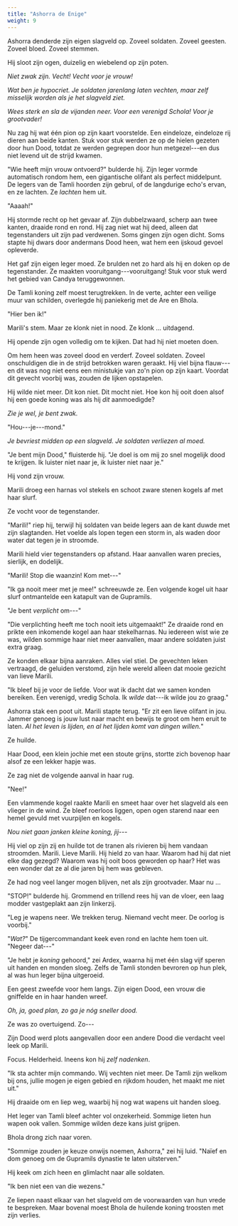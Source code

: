 ```yaml
---
title: "Ashorra de Enige"
weight: 9
---
```


Ashorra denderde zijn eigen slagveld op. Zoveel soldaten. Zoveel geesten. Zoveel bloed. Zoveel stemmen.

Hij sloot zijn ogen, duizelig en wiebelend op zijn poten.

_Niet zwak zijn. Vecht! Vecht voor je vrouw!_

_Wat ben je hypocriet. Je soldaten jarenlang laten vechten, maar zelf misselijk worden als je het slagveld ziet._

_Wees sterk en sla de vijanden neer. Voor een verenigd Schola! Voor je grootvader!_

Nu zag hij wat één pion op zijn kaart voorstelde. Een eindeloze, eindeloze rij dieren aan beide kanten. Stuk voor stuk werden ze op de hielen gezeten door hun Dood, totdat ze werden gegrepen door hun metgezel---en dus niet levend uit de strijd kwamen.

"Wie heeft mijn vrouw ontvoerd?" bulderde hij. Zijn leger vormde automatisch rondom hem, een gigantische olifant als perfect middelpunt. De legers van de Tamli hoorden zijn gebrul, of de langdurige echo's ervan, en ze lachten. Ze _lachten_ hem uit.

"Aaaah!"

Hij stormde recht op het gevaar af. Zijn dubbelzwaard, scherp aan twee kanten, draaide rond en rond. Hij zag niet wat hij deed, alleen dat tegenstanders uit zijn pad verdwenen. Soms gingen zijn ogen dicht. Soms stapte hij dwars door andermans Dood heen, wat hem een ijskoud gevoel opleverde.

Het gaf zijn eigen leger moed. Ze brulden net zo hard als hij en doken op de tegenstander. Ze maakten vooruitgang---vooruitgang! Stuk voor stuk werd het gebied van Candya teruggewonnen.

De Tamli koning zelf moest terugtrekken. In de verte, achter een veilige muur van schilden, overlegde hij paniekerig met de Are en Bhola.

"Hier ben ik!"

Marili's stem. Maar ze klonk niet in nood. Ze klonk ... uitdagend.

Hij opende zijn ogen volledig om te kijken. Dat had hij niet moeten doen.

Om hem heen was zoveel dood en verderf. Zoveel soldaten. Zoveel onschuldigen die in de strijd betrokken waren geraakt. Hij viel bijna flauw---en dit was nog niet eens een ministukje van zo'n pion op zijn kaart. Voordat dit gevecht voorbij was, zouden de lijken opstapelen.

Hij wilde niet meer. Dit kon niet. Dit mocht niet. Hoe kon hij ooit doen alsof hij een goede koning was als hij _dit_ aanmoedigde?

_Zie je wel, je bent zwak._

"Hou---je---mond."

_Je bevriest midden op een slagveld. Je soldaten verliezen al moed._

"Je bent mijn Dood," fluisterde hij. "Je doel is om mij zo snel mogelijk dood te krijgen. Ik luister niet naar je, ik luister niet naar je."

Hij vond zijn vrouw.

Marili droeg een harnas vol stekels en schoot zware stenen kogels af met haar slurf.

Ze vocht voor de tegenstander.

"Marili!" riep hij, terwijl hij soldaten van beide legers aan de kant duwde met zijn slagtanden. Het voelde als lopen tegen een storm in, als waden door water dat tegen je in stroomde.

Marili hield vier tegenstanders op afstand. Haar aanvallen waren precies, sierlijk, en dodelijk. 

"Marili! Stop die waanzin! Kom met---"

"Ik ga nooit meer met je mee!" schreeuwde ze. Een volgende kogel uit haar slurf ontmantelde een katapult van de Gupramils.

"Je bent _verplicht_ om---" 

"Die verplichting heeft me toch nooit iets uitgemaakt!" Ze draaide rond en prikte een inkomende kogel aan haar stekelharnas. Nu iedereen wist wie ze was, wilden sommige haar niet meer aanvallen, maar andere soldaten juist extra graag.

Ze konden elkaar bijna aanraken. Alles viel stiel. De gevechten leken vertraagd, de geluiden verstomd, zijn hele wereld alleen dat mooie gezicht van lieve Marili.

"Ik bleef bij je voor de liefde. Voor wat ik dacht dat we samen konden bereiken. Een verenigd, vredig Schola. Ik _wilde_ dat---ik wilde jou zo graag."

Ashorra stak een poot uit. Marili stapte terug. "Er zit een lieve olifant in jou. Jammer genoeg is jouw lust naar macht en bewijs te groot om hem eruit te laten. _Al het leven is lijden, en al het lijden komt van dingen willen._"

Ze huilde.

Haar Dood, een klein jochie met een stoute grijns, stortte zich bovenop haar alsof ze een lekker hapje was.

Ze zag niet de volgende aanval in haar rug.

"Nee!"

Een vlammende kogel raakte Marili en smeet haar over het slagveld als een vlieger in de wind. Ze bleef roerloos liggen, open ogen starend naar een hemel gevuld met vuurpijlen en kogels.

_Nou niet gaan janken kleine koning, jij---_

Hij viel op zijn zij en huilde tot de tranen als rivieren bij hem vandaan stroomden. Marili. Lieve Marili. Hij hield zo van haar. Waarom had hij dat niet elke dag gezegd? Waarom was hij ooit boos geworden op haar? Het was een wonder dat ze al die jaren bij hem was gebleven. 

Ze had nog veel langer mogen blijven, net als zijn grootvader. Maar nu ...

"STOP!" bulderde hij. Grommend en trillend rees hij van de vloer, een laag modder vastgeplakt aan zijn linkerzij.

"Leg je wapens neer. We trekken terug. Niemand vecht meer. De oorlog is voorbij."

"_Wat?_" De tijgercommandant keek even rond en lachte hem toen uit. "Negeer dat---"

"Je hebt je _koning_ gehoord," zei Ardex, waarna hij met één slag vijf speren uit handen en monden sloeg. Zelfs de Tamli stonden bevroren op hun plek, al was hun leger bijna uitgeroeid.

Een geest zweefde voor hem langs. Zijn eigen Dood, een vrouw die gniffelde en in haar handen wreef. 

_Oh, ja, goed plan, zo ga je nóg sneller dood._

Ze was zo overtuigend. Zo---

Zijn Dood werd plots aangevallen door een andere Dood die verdacht veel leek op Marili. 

Focus. Helderheid. Ineens kon hij _zelf nadenken_.

"Ik sta achter mijn commando. Wij vechten niet meer. De Tamli zijn welkom bij ons, jullie mogen je eigen gebied en rijkdom houden, het maakt me niet uit."

Hij draaide om en liep weg, waarbij hij nog wat wapens uit handen sloeg.

Het leger van Tamli bleef achter vol onzekerheid. Sommige lieten hun wapen ook vallen. Sommige wilden deze kans juist grijpen.

Bhola drong zich naar voren. 

"Sommige zouden je keuze onwijs noemen, Ashorra," zei hij luid. "Naïef en dom genoeg om de Gupramils dynastie te laten uitsterven."

Hij keek om zich heen en glimlacht naar alle soldaten.

"Ik ben niet een van die wezens."

Ze liepen naast elkaar van het slagveld om de voorwaarden van hun vrede te bespreken. Maar bovenal moest Bhola de huilende koning troosten met zijn verlies.